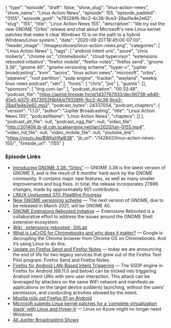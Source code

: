 {
  "type": "episode",
  "draft": false,
  "show_slug": "linux-action-news",
  "show_name": "Linux Action News",
  "episode": 155,
  "episode_padded": "0155",
  "episode_guid": "e79328f6-fbc2-4c38-9ce3-28ad1e4e2e62",
  "slug": "155",
  "title": "Linux Action News 155",
  "description": "We try out the new GNOME \"Orbis\" release and chat about Microsoft's new Linux kernel patches that make it clear Windows 10 is on the path to a hybrid Windows/Linux system.",
  "date": "2020-09-20T18:45:00-07:00",
  "header_image": "/images/shows/linux-action-news.png",
  "categories": [
    "Linux Action News"
  ],
  "tags": [
    "android intent uris",
    "azure",
    "chris moberly",
    "chrome os",
    "chromebooks",
    "cloud hypervisor",
    "extensions rebooted initiative",
    "firefox mobile",
    "firefox notes",
    "firefox send",
    "gnome 3.38",
    "gnome 40",
    "gnome versioning scheme",
    "hyper-v",
    "jupiter broadcasting",
    "kvm",
    "lacros",
    "linux action news",
    "microsoft",
    "orbis",
    "pipewire",
    "root partition",
    "ssdp engine",
    "tracker",
    "wayland",
    "weekly linux news podcast",
    "xen"
  ],
  "hosts": [
    "chris",
    "joe"
  ],
  "guests": [],
  "sponsors": [
    "ting.com-lan"
  ],
  "podcast_duration": "00:33:48",
  "podcast_file": "https://aphid.fireside.fm/d/1437767933/dec90738-e640-45e5-b375-4573052f4bf4/e79328f6-fbc2-4c38-9ce3-28ad1e4e2e62.mp3",
  "podcast_bytes": 24337054,
  "podcast_chapters": {
    "version": "1.1.0",
    "author": "Jupiter Broadcasting",
    "title": "Linux Action News 155",
    "podcastName": "Linux Action News",
    "chapters": []
  },
  "podcast_alt_file": null,
  "podcast_ogg_file": null,
  "video_file": "http://201406.jb-dl.cdn.scaleengine.net/lan/2020/lan-0155.mp4",
  "video_hd_file": null,
  "video_mobile_file": null,
  "youtube_link": "https://youtu.be/BWhzHfaI638",
  "jb_url": "/142842/linux-action-news-155/",
  "fireside_url": "/155"
}


### Episode Links

  * [Introducing GNOME 3.38: “Orbis”](https://help.gnome.org/misc/release-notes/3.38/ "Introducing GNOME 3.38: “Orbis”") — GNOME 3.38 is the latest version of GNOME 3, and is the result of 6 months’ hard work by the GNOME community. It contains major new features, as well as many smaller improvements and bug fixes. In total, the release incorporates 27896 changes, made by approximately 901 contributors.
  * [LINUX Unplugged 370: PipeWire Progress](https://linuxunplugged.com/370 "LINUX Unplugged 370: PipeWire Progress")
  * [New GNOME versioning scheme](https://discourse.gnome.org/t/new-gnome-versioning-scheme/4235 "New GNOME versioning scheme") — The next version of GNOME, due to be released in March 2021, will be GNOME 40. 
  * [GNOME Extensions Rebooted Initiative](https://blogs.gnome.org/sri/2020/09/16/the-gnome-extensions-rebooted-initiative/ "GNOME Extensions Rebooted Initiative") — Extensions Rebooted is a collaborative effort to address the issues around the GNOME Shell extension ecosystem.
  * [Wiki · extensions-rebooted · GitLab](https://gitlab.gnome.org/World/ShellExtensions/extensions-rebooted/-/wikis/home "Wiki · extensions-rebooted · GitLab")
  * [What is LaCrOS for Chromebooks and why does it matter?](https://www.aboutchromebooks.com/news/what-is-lacros-for-chromebooks-and-why-does-it-matter/ "What is LaCrOS for Chromebooks and why does it matter?") — Google is decoupling the Chrome browser from Chrome OS on Chromebooks. And it’s using Linux to do this.
  * [Update on Firefox Send and Firefox Notes](https://blog.mozilla.org/blog/2020/09/17/update-on-firefox-send-and-firefox-notes/ "Update on Firefox Send and Firefox Notes") — today we are announcing the end of life for two legacy services that grew out of the Firefox Test Pilot program: Firefox Send and Firefox Notes. 
  * [Firefox for Android LAN-Based Intent Triggering](https://gitlab.com/gitlab-com/gl-security/security-operations/gl-redteam/red-team-tech-notes/-/blob/master/firefox-android-2020/README.md "Firefox for Android LAN-Based Intent Triggering") — The SSDP engine in Firefox for Android (68.11.0 and below) can be tricked into triggering Android intent URIs with zero user interaction. This attack can be leveraged by attackers on the same WiFi network and manifests as applications on the target device suddenly launching, without the users' permission, and conducting activities allowed by the intent.
  * [Mozilla rolls out Firefox 81 on Android](https://www.xda-developers.com/mozilla-rolls-out-firefox-81-on-android-with-a-downloads-page-auto-tab-closing-and-more/ "Mozilla rolls out Firefox 81 on Android")
  * [Microsoft submits Linux kernel patches for a 'complete virtualization stack' with Linux and Hyper-V](https://www.theregister.com/2020/09/15/microsoft_submits_linux_kernel_patches/ "Microsoft submits Linux kernel patches for a 'complete virtualization stack' with Linux and Hyper-V") — Linux on Azure might no longer need Windows
  * [All Jupiter Broadcasting Shows](https://feed.jupiter.zone/allshows "All Jupiter Broadcasting Shows")


